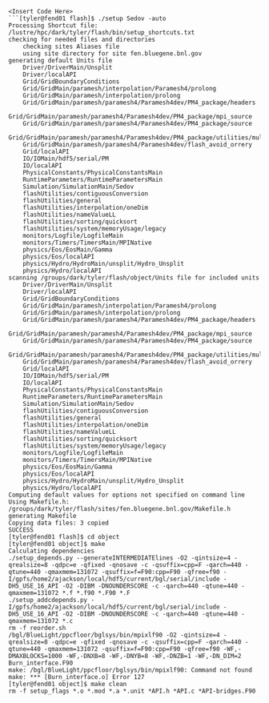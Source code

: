 ```
<Insert Code Here>
```[tyler@fend01 flash]$ ./setup Sedov -auto
Processing Shortcut file: /lustre/hpc/dark/tyler/flash/bin/setup_shortcuts.txt
checking for needed files and directories
    checking sites Aliases file
    using site directory for site fen.bluegene.bnl.gov
generating default Units file
    Driver/DriverMain/Unsplit
    Driver/localAPI
    Grid/GridBoundaryConditions
    Grid/GridMain/paramesh/interpolation/Paramesh4/prolong
    Grid/GridMain/paramesh/interpolation/prolong
    Grid/GridMain/paramesh/paramesh4/Paramesh4dev/PM4_package/headers
    Grid/GridMain/paramesh/paramesh4/Paramesh4dev/PM4_package/mpi_source
    Grid/GridMain/paramesh/paramesh4/Paramesh4dev/PM4_package/source
    Grid/GridMain/paramesh/paramesh4/Paramesh4dev/PM4_package/utilities/multigrid
    Grid/GridMain/paramesh/paramesh4/Paramesh4dev/flash_avoid_orrery
    Grid/localAPI
    IO/IOMain/hdf5/serial/PM
    IO/localAPI
    PhysicalConstants/PhysicalConstantsMain
    RuntimeParameters/RuntimeParametersMain
    Simulation/SimulationMain/Sedov
    flashUtilities/contiguousConversion
    flashUtilities/general
    flashUtilities/interpolation/oneDim
    flashUtilities/nameValueLL
    flashUtilities/sorting/quicksort
    flashUtilities/system/memoryUsage/legacy
    monitors/Logfile/LogfileMain
    monitors/Timers/TimersMain/MPINative
    physics/Eos/EosMain/Gamma
    physics/Eos/localAPI
    physics/Hydro/HydroMain/unsplit/Hydro_Unsplit
    physics/Hydro/localAPI
scanning /groups/dark/tyler/flash/object/Units file for included units
    Driver/DriverMain/Unsplit
    Driver/localAPI
    Grid/GridBoundaryConditions
    Grid/GridMain/paramesh/interpolation/Paramesh4/prolong
    Grid/GridMain/paramesh/interpolation/prolong
    Grid/GridMain/paramesh/paramesh4/Paramesh4dev/PM4_package/headers
    Grid/GridMain/paramesh/paramesh4/Paramesh4dev/PM4_package/mpi_source
    Grid/GridMain/paramesh/paramesh4/Paramesh4dev/PM4_package/source
    Grid/GridMain/paramesh/paramesh4/Paramesh4dev/PM4_package/utilities/multigrid
    Grid/GridMain/paramesh/paramesh4/Paramesh4dev/flash_avoid_orrery
    Grid/localAPI
    IO/IOMain/hdf5/serial/PM
    IO/localAPI
    PhysicalConstants/PhysicalConstantsMain
    RuntimeParameters/RuntimeParametersMain
    Simulation/SimulationMain/Sedov
    flashUtilities/contiguousConversion
    flashUtilities/general
    flashUtilities/interpolation/oneDim
    flashUtilities/nameValueLL
    flashUtilities/sorting/quicksort
    flashUtilities/system/memoryUsage/legacy
    monitors/Logfile/LogfileMain
    monitors/Timers/TimersMain/MPINative
    physics/Eos/EosMain/Gamma
    physics/Eos/localAPI
    physics/Hydro/HydroMain/unsplit/Hydro_Unsplit
    physics/Hydro/localAPI
Computing default values for options not specified on command line
Using Makefile.h: /groups/dark/tyler/flash/sites/fen.bluegene.bnl.gov/Makefile.h
generating Makefile
Copying data files: 3 copied
SUCCESS
[tyler@fend01 flash]$ cd object
[tyler@fend01 object]$ make
Calculating dependencies
./setup_depends.py --generateINTERMEDIATElines -O2 -qintsize=4 -qrealsize=8 -qdpc=e -qfixed -qnosave -c -qsuffix=cpp=F -qarch=440 -qtune=440 -qmaxmem=131072 -qsuffix=f=F90:cpp=F90 -qfree=f90 -I/gpfs/home2/ajackson/local/hdf5/current/bgl/serial/include -DH5_USE_16_API -O2 -DIBM -DNOUNDERSCORE -c -qarch=440 -qtune=440 -qmaxmem=131072 *.f *.f90 *.F90 *.F
./setup_addcdepends.py -I/gpfs/home2/ajackson/local/hdf5/current/bgl/serial/include -DH5_USE_16_API -O2 -DIBM -DNOUNDERSCORE -c -qarch=440 -qtune=440 -qmaxmem=131072 *.c
rm -f reorder.sh
/bgl/BlueLight/ppcfloor/bglsys/bin/mpixlf90 -O2 -qintsize=4 -qrealsize=8 -qdpc=e -qfixed -qnosave -c -qsuffix=cpp=F -qarch=440 -qtune=440 -qmaxmem=131072 -qsuffix=f=F90:cpp=F90 -qfree=f90 -WF,-DMAXBLOCKS=1000 -WF,-DNXB=8 -WF,-DNYB=8 -WF,-DNZB=1 -WF,-DN_DIM=2 Burn_interface.F90
make: /bgl/BlueLight/ppcfloor/bglsys/bin/mpixlf90: Command not found
make: *** [Burn_interface.o] Error 127
[tyler@fend01 object]$ make clean
rm -f setup_flags *.o *.mod *.a *.unit *API.h *API.c *API-bridges.F90